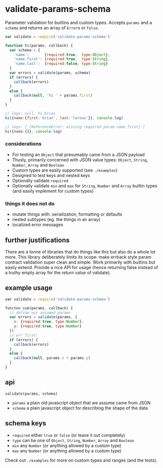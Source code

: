 # validate-params-schema

Parameter validation for builtins and custom types. Accepts `params` and a `schema` and returns an array of `Error`s or `false`.

```javascript
var validate = require('validate-params-schema')

function hi(params, callback) {
  var schema = {
    'name':       {required:true,  type:Object},
    'name.first': {required:true,  type:String},
    'name.last':  {required:false, type:String}
  }
  var errors = validate(params, schema) 
  if (errors) {
    callback(errors)
  }
  else {
    callback(null, 'hi ' + params.first)
  }
}

// logs: null, hi brian
hi({name:{first:'brian', last:'leroux'}}, console.log)

// logs: [ [ReferenceError: missing required param name.first] ] 
hi({name:{}}, console.log)
```

### considerations

- For testing an `Object` that presumably came from a JSON payload
- Thusly, primarily concerned with JSON value types: `Object`, `String`, `Number`, `Array` and `Boolean`
- Custom types are easily supported (see `./examples`)
- Designed to test keys and nested keys
- Optionally validate `required`
- Optionally validate `min` and `max` for `String`, `Number` and `Array` builtin types (and easily implement for custom types)

### things it does not do

- mutate things with: serialization, formatting or defaults
- nested subtypes (eg. the things in an array)
- localized error messages

## further justifications

There are a tonne of libraries that do things like this but also do a whole lot more. This library deliberately limits its scope: make errback style param contract validation super clean and simple. Work primarily with builtins but easily extend. Provide a nice API for usage (hence returning false instead of a truthy empty array for the return value of validate).

## example usage

```javascript
var validate = require('validate-params-schema')

functon sum(params, callback) {
  // define our assumed params
  var errors = validate(params, {
    x: {required:true, type:Number},
    y: {required:true, type:Number}
  })
  // err first!
  if (errors) {
    callback(errors)
  }
  else {
    callback(null, params.x + params.y)
  }
}
```

## api

`validate(params, schema)`

- `params` a plain old javascript object that we assume came from JSON
- `schema` a plain javascript object for describing the shape of the data

## schema keys

- `required` either `true` or `false` (or leave it out completely)
- `type` can be one of `Object`, `String`, `Number`, `Array` and `Boolean`
- `min` any `Number` (or anything allowed by a custom type)
- `max` any `Number` (or anything allowed by a custom type)

Check out `./examples` for more on custom types and ranges (and the tests).
